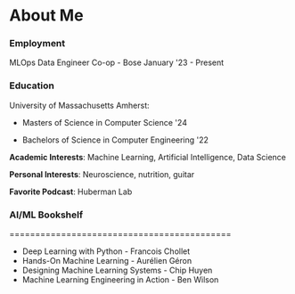 # About Me

### Employment
  
  MLOps Data Engineer Co-op - Bose  January '23 - Present

### Education

University of Massachusetts Amherst:

  - Masters of Science in Computer Science '24

  - Bachelors of Science in Computer Engineering '22

 
 
**Academic Interests**: Machine Learning, Artificial Intelligence, Data Science

**Personal Interests**: Neuroscience, nutrition, guitar 

**Favorite Podcast**: Huberman Lab

### AI/ML Bookshelf
===========================================
- Deep Learning with Python - Francois Chollet
- Hands-On Machine Learning - Aurélien Géron
- Designing Machine Learning Systems - Chip Huyen
- Machine Learning Engineering in Action - Ben Wilson
